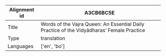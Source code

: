 |Alignment id | A3CB6BC5E
| --- | --- 
|Title | Words of the Vajra Queen: An Essential Daily Practice of the Vidyādharas’ Female Practice 
|Type | translation
|Languages | ['en', 'bo']
